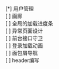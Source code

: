 [*] 用户管理  
[  ] 画廊  
[  ] 全局的加载进度条  
[  ] 异常页面设计  
[  ] 前台接口守卫  
[  ] 登录加载动画  
[  ] 面包屑导航  
[  ] header编写  


